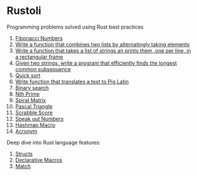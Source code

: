 # Rustoli

Programming problems solved using Rust best practices

1. [Fibonacci Numbers](https://github.com/jpuri/Rustoli/blob/main/Excercises/fibonacci.md)
2. [Write a function that combines two lists by alternatingly taking elements](https://github.com/jpuri/Rustoli/blob/main/Excercises/combine_lists.md)
3. [Write a function that takes a list of strings an prints them, one per line, in a rectangular frame](https://github.com/jpuri/Rustoli/blob/main/Excercises/strings_frame.md)
4. [Given two strings, write a program that efficiently finds the longest common subsequence](https://github.com/jpuri/Rustoli/blob/main/Excercises/lcs.md)
5. [Quick sort](https://github.com/jpuri/Rustoli/blob/main/Excercises/quick_sort.md)
6. [Write function that translates a text to Pig Latin](https://github.com/jpuri/Rustoli/blob/main/Excercises/pig_latin.md)
7. [Binary search](https://github.com/jpuri/Rustoli/blob/main/Excercises/binary_search.md)
8. [Nth Prime](https://github.com/jpuri/Rustoli/blob/main/Excercises/nth_prime.md)
9. [Spiral Matrix](https://github.com/jpuri/Rustoli/blob/main/Excercises/spiral_matrix.md)
10. [Pascal Triangle](https://github.com/jpuri/Rustoli/blob/main/Excercises/pascal_triangle.md)
11. [Scrabble Score](https://github.com/jpuri/Rustoli/blob/main/Excercises/scrabble_score.md)
12. [Speak out Numbers](https://github.com/jpuri/Rustoli/blob/main/Excercises/speak.md)
13. [Hashmap Macro](https://github.com/jpuri/Rustoli/blob/main/Excercises/hashmap_macro.md)
14. [Acronym](https://github.com/jpuri/Rustoli/blob/main/Excercises/acronym.md)

Deep dive into Rust language features:

1. [Structs](https://github.com/jpuri/Rustoli/blob/main/Articles/structs.md)
2. [Declarative Macros](https://github.com/jpuri/Rustoli/blob/main/Articles/declarative_macros.md)
3. [Match](https://github.com/jpuri/Rustoli/blob/main/Articles/match.md)
